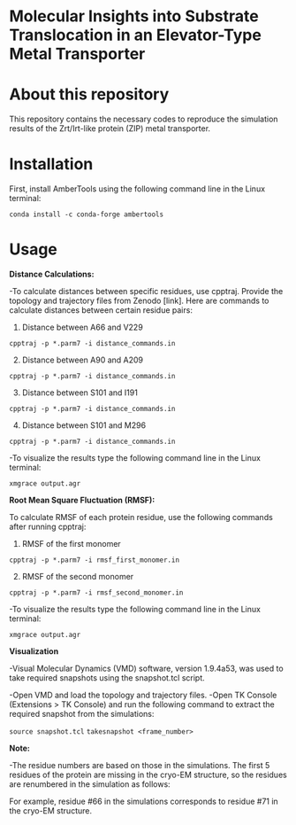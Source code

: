 Molecular Insights into Substrate Translocation in an Elevator-Type Metal Transporter
=======
About this repository
=======
This repository contains the necessary codes to reproduce the simulation results of the Zrt/Irt-like protein (ZIP) metal transporter.

Installation
=======

First, install AmberTools using the following command line in the Linux terminal:

`conda install -c conda-forge ambertools`

Usage
=======
**Distance Calculations:**

-To calculate distances between specific residues, use cpptraj. Provide the topology and trajectory files from Zenodo [link]. Here are commands to calculate distances between certain residue pairs:

1. Distance between A66 and V229

`cpptraj -p *.parm7 -i distance_commands.in`

2. Distance between A90 and A209

`cpptraj -p *.parm7 -i distance_commands.in`

3. Distance between S101 and I191

`cpptraj -p *.parm7 -i distance_commands.in`

4. Distance between S101 and M296

`cpptraj -p *.parm7 -i distance_commands.in`

-To visualize the results type the following command line in the Linux terminal:

`xmgrace output.agr`

**Root Mean Square Fluctuation (RMSF):**

To calculate RMSF of each protein residue, use the following commands after running cpptraj:


1. RMSF of the first monomer

`cpptraj -p *.parm7 -i rmsf_first_monomer.in`

2. RMSF of the second monomer

`cpptraj -p *.parm7 -i rmsf_second_monomer.in`

-To visualize the results type the following command line in the Linux terminal:

`xmgrace output.agr`

**Visualization**

-Visual Molecular Dynamics (VMD) software, version 1.9.4a53, was used to take required snapshots using the snapshot.tcl script.

-Open VMD and load the topology and trajectory files.
-Open TK Console (Extensions > TK Console) and run the following command to extract the required snapshot from the simulations:


`source snapshot.tcl`
`takesnapshot <frame_number>`

**Note:**

-The residue numbers are based on those in the simulations. The first 5 residues of the protein are missing in the cryo-EM structure, so the residues are renumbered in the simulation as follows:

For example, residue #66 in the simulations corresponds to residue #71 in the cryo-EM structure.


